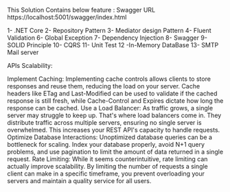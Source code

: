 
This Solution Contains below feature : Swagger URL https://localhost:5001/swagger/index.html


1- .NET Core
2- Repository Pattern
3- Mediator design Pattern
4- Fluent Validation 
6- Global Exception 
7- Dependency Injection
8- Swagger
9- SOLID Principle
10- CQRS 
11- Unit Test
12 -In-Memory DataBase
13- SMTP Mail server

APIs Scalability:

Implement Caching: Implementing cache controls allows clients to store responses and reuse them, reducing the load on your server. Cache headers like ETag and Last-Modified can be used to validate if the cached response is still fresh, while Cache-Control and Expires dictate how long the response can be cached.
Use a Load Balancer: As traffic grows, a single server may struggle to keep up. That's where load balancers come in. They distribute traffic across multiple servers, ensuring no single server is overwhelmed. This increases your REST API's capacity to handle requests.
Optimize Database Interactions: Unoptimized database queries can be a bottleneck for scaling. Index your database properly, avoid N+1 query problems, and use pagination to limit the amount of data returned in a single request.
Rate Limiting: While it seems counterintuitive, rate limiting can actually improve scalability. By limiting the number of requests a single client can make in a specific timeframe, you prevent overloading your servers and maintain a quality service for all users.


